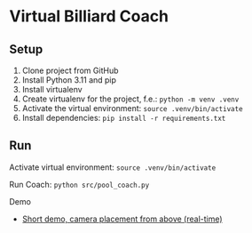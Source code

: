 # Virtual Billiard Coach

## Setup
 
1. Clone project from GitHub
2. Install Python 3.11 and pip
3. Install virtualenv
4. Create virtualenv for the project, f.e.: ```python -m venv .venv```
5. Activate the virtual environment: ```source .venv/bin/activate```
6. Install dependencies: ```pip install -r requirements.txt```

## Run
Activate virtual environment:
```source .venv/bin/activate```

Run Coach:
```python src/pool_coach.py```

Demo

- [Short demo, camera placement from above (real-time)](/doc/tracking_demo.mp4) 

